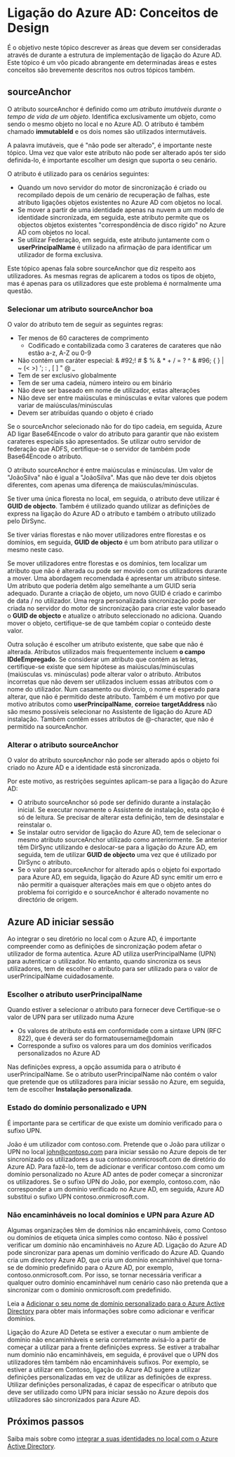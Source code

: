 <properties
   pageTitle="Ligação do Azure AD: Estruturar conceitos | Microsoft Azure"
   description="Este tópico detalhes determinadas áreas de estrutura de implementação"
   services="active-directory"
   documentationCenter=""
   authors="billmath"
   manager="femila"
   editor=""/>

<tags
   ms.service="active-directory"
   ms.custom = "azure-ad-connect"
   ms.devlang="na"
   ms.topic="article"
   ms.tgt_pltfrm="na"
   ms.workload="Identity"
   ms.date="09/13/2016"
   ms.author="billmath"/>

# <a name="azure-ad-connect-design-concepts"></a>Ligação do Azure AD: Conceitos de Design
É o objetivo neste tópico descrever as áreas que devem ser consideradas através de durante a estrutura de implementação de ligação do Azure AD. Este tópico é um vôo picado abrangente em determinadas áreas e estes conceitos são brevemente descritos nos outros tópicos também.

## <a name="sourceanchor"></a>sourceAnchor
O atributo sourceAnchor é definido como *um atributo imutáveis durante o tempo de vida de um objeto*. Identifica exclusivamente um objeto, como sendo o mesmo objeto no local e no Azure AD. O atributo é também chamado **immutableId** e os dois nomes são utilizados intermutáveis.

A palavra imutáveis, que é "não pode ser alterado", é importante neste tópico. Uma vez que valor este atributo não pode ser alterado após ter sido definida-lo, é importante escolher um design que suporta o seu cenário.

O atributo é utilizado para os cenários seguintes:

- Quando um novo servidor do motor de sincronização é criado ou recompilado depois de um cenário de recuperação de falhas, este atributo ligações objetos existentes no Azure AD com objetos no local.
- Se mover a partir de uma identidade apenas na nuvem a um modelo de identidade sincronizada, em seguida, este atributo permite que os objectos objetos existentes "correspondência de disco rígido" no Azure AD com objetos no local.
- Se utilizar Federação, em seguida, este atributo juntamente com o **userPrincipalName** é utilizado na afirmação de para identificar um utilizador de forma exclusiva.

Este tópico apenas fala sobre sourceAnchor que diz respeito aos utilizadores. As mesmas regras de aplicarem a todos os tipos de objeto, mas é apenas para os utilizadores que este problema é normalmente uma questão.

### <a name="selecting-a-good-sourceanchor-attribute"></a>Selecionar um atributo sourceAnchor boa
O valor do atributo tem de seguir as seguintes regras:

- Ter menos de 60 caracteres de comprimento
    - Codificado e contabilizada como 3 carateres de carateres que não estão a-z, A-Z ou 0-9
- Não contém um caráter especial: & #92;! # $ % & * + / = ? ^ & #96; { } | ~ (< >) '; : , [ ] " @ _
- Tem de ser exclusivo globalmente
- Tem de ser uma cadeia, número inteiro ou em binário
- Não deve ser baseado em nome de utilizador, estas alterações
- Não deve ser entre maiúsculas e minúsculas e evitar valores que podem variar de maiúsculas/minúsculas
- Devem ser atribuídas quando o objeto é criado

Se o sourceAnchor selecionado não for do tipo cadeia, em seguida, Azure AD ligar Base64Encode o valor do atributo para garantir que não existem carateres especiais são apresentados. Se utilizar outro servidor de federação que ADFS, certifique-se o servidor de também pode Base64Encode o atributo.

O atributo sourceAnchor é entre maiúsculas e minúsculas. Um valor de "JoãoSilva" não é igual a "JoãoSilva". Mas que não deve ter dois objetos diferentes, com apenas uma diferença de maiúsculas/minúsculas.

Se tiver uma única floresta no local, em seguida, o atributo deve utilizar é **GUID de objecto**. Também é utilizado quando utilizar as definições de express na ligação do Azure AD o atributo e também o atributo utilizado pelo DirSync.

Se tiver várias florestas e não mover utilizadores entre florestas e os domínios, em seguida, **GUID de objecto** é um bom atributo para utilizar o mesmo neste caso.

Se mover utilizadores entre florestas e os domínios, tem localizar um atributo que não é alterada ou pode ser movido com os utilizadores durante a mover. Uma abordagem recomendada é apresentar um atributo síntese. Um atributo que poderia detêm algo semelhante a um GUID seria adequado. Durante a criação de objeto, um novo GUID é criado e carimbo de data / no utilizador. Uma regra personalizada sincronização pode ser criada no servidor do motor de sincronização para criar este valor baseado o **GUID de objecto** e atualize o atributo seleccionado no adiciona. Quando mover o objeto, certifique-se de que também copiar o conteúdo deste valor.

Outra solução é escolher um atributo existente, que sabe que não é alterada. Atributos utilizados mais frequentemente incluem **o campo IDdeEmpregado**. Se considerar um atributo que contém as letras, certifique-se existe que sem hipótese as maiúsculas/minúsculas (maiúsculas vs. minúsculas) pode alterar valor o atributo. Atributos incorretas que não devem ser utilizados incluem essas atributos com o nome do utilizador. Num casamento ou divórcio, o nome é esperado para alterar, que não é permitido deste atributo. Também é um motivo por que motivo atributos como **userPrincipalName**, **correio**e **targetAddress** não são mesmo possíveis selecionar no Assistente de ligação do Azure AD instalação. Também contêm esses atributos de @-character, que não é permitido na sourceAnchor.

### <a name="changing-the-sourceanchor-attribute"></a>Alterar o atributo sourceAnchor
O valor do atributo sourceAnchor não pode ser alterado após o objeto foi criado no Azure AD e a identidade está sincronizada.

Por este motivo, as restrições seguintes aplicam-se para a ligação do Azure AD:

- O atributo sourceAnchor só pode ser definido durante a instalação inicial. Se executar novamente o Assistente de instalação, esta opção é só de leitura. Se precisar de alterar esta definição, tem de desinstalar e reinstalar o.
- Se instalar outro servidor de ligação do Azure AD, tem de selecionar o mesmo atributo sourceAnchor utilizado como anteriormente. Se anterior têm DirSync utilizando e deslocar-se para a ligação do Azure AD, em seguida, tem de utilizar **GUID de objecto** uma vez que é utilizado por DirSync o atributo.
- Se o valor para sourceAnchor for alterado após o objeto foi exportado para Azure AD, em seguida, ligação do Azure AD sync emitir um erro e não permitir a quaisquer alterações mais em que o objeto antes do problema foi corrigido e o sourceAnchor é alterado novamente no directório de origem.

## <a name="azure-ad-sign-in"></a>Azure AD iniciar sessão
Ao integrar o seu diretório no local com o Azure AD, é importante compreender como as definições de sincronização podem afetar o utilizador de forma autentica. Azure AD utiliza userPrincipalName (UPN) para autenticar o utilizador. No entanto, quando sincroniza os seus utilizadores, tem de escolher o atributo para ser utilizado para o valor de userPrincipalName cuidadosamente.

### <a name="choosing-the-attribute-for-userprincipalname"></a>Escolher o atributo userPrincipalName
Quando estiver a selecionar o atributo para fornecer deve Certifique-se o valor de UPN para ser utilizado numa Azure

- Os valores de atributo está em conformidade com a sintaxe UPN (RFC 822), que é deverá ser do formatousername@domain
- Corresponde a sufixo os valores para um dos domínios verificados personalizados no Azure AD

Nas definições express, a opção assumida para o atributo é userPrincipalName. Se o atributo userPrincipalName não contém o valor que pretende que os utilizadores para iniciar sessão no Azure, em seguida, tem de escolher **Instalação personalizada**.

### <a name="custom-domain-state-and-upn"></a>Estado do domínio personalizado e UPN
É importante para se certificar de que existe um domínio verificado para o sufixo UPN.

João é um utilizador com contoso.com. Pretende que o João para utilizar o UPN no local john@contoso.com para iniciar sessão no Azure depois de ter sincronizado os utilizadores a sua contoso.onmicrosoft.com de diretório do Azure AD. Para fazê-lo, tem de adicionar e verificar contoso.com como um domínio personalizado no Azure AD antes de poder começar a sincronizar os utilizadores. Se o sufixo UPN do João, por exemplo, contoso.com, não corresponder a um domínio verificado no Azure AD, em seguida, Azure AD substitui o sufixo UPN contoso.onmicrosoft.com.

### <a name="non-routable-on-premises-domains-and-upn-for-azure-ad"></a>Não encaminháveis no local domínios e UPN para Azure AD
Algumas organizações têm de domínios não encaminháveis, como Contoso ou domínios de etiqueta única simples como contoso. Não é possível verificar um domínio não encaminháveis no Azure AD. Ligação do Azure AD pode sincronizar para apenas um domínio verificado do Azure AD. Quando cria um directory Azure AD, que cria um domínio encaminhável que torna-se de domínio predefinido para o Azure AD, por exemplo, contoso.onmicrosoft.com. Por isso, se tornar necessária verificar a qualquer outro domínio encaminhável num cenário caso não pretenda que a sincronizar com o domínio onmicrosoft.com predefinido.

Leia a [Adicionar o seu nome de domínio personalizado para o Azure Active Directory](active-directory-add-domain.md) para obter mais informações sobre como adicionar e verificar domínios.

Ligação do Azure AD Deteta se estiver a executar o num ambiente de domínio não encaminháveis e seria corretamente avisá-lo a partir de começar a utilizar para a frente definições express. Se estiver a trabalhar num domínio não encaminháveis, em seguida, é provável que o UPN dos utilizadores têm também não encaminháveis sufixos. Por exemplo, se estiver a utilizar em Contoso, ligação do Azure AD sugere a utilizar definições personalizadas em vez de utilizar as definições de express. Utilizar definições personalizadas, é capaz de especificar o atributo que deve ser utilizado como UPN para iniciar sessão no Azure depois dos utilizadores são sincronizados para Azure AD.

## <a name="next-steps"></a>Próximos passos
Saiba mais sobre como [integrar a suas identidades no local com o Azure Active Directory](active-directory-aadconnect.md).
